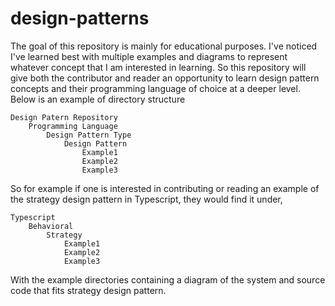 # design-patterns


The goal of this repository is mainly for educational purposes. I've noticed I've learned best with multiple examples and diagrams to represent whatever  concept that I am interested in learning. So this repository will give both the contributor and reader an opportunity to learn design pattern concepts and their programming language of choice at a deeper level. Below is an example of directory structure
```
Design Patern Repository
    Programming Language
        Design Pattern Type
            Design Pattern
                Example1
                Example2
                Example3  
```
So for example if one is interested in contributing or reading an example of the strategy design pattern in Typescript, they would find it under,

```
Typescript
    Behavioral 
        Strategy
            Example1
            Example2
            Example3
```

With the example directories containing a diagram of the system and source code that fits strategy design pattern. 


